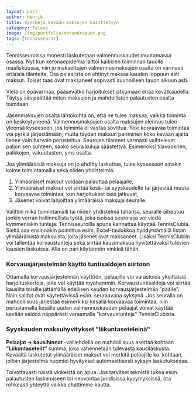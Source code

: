 ```yaml
---
layout: post
author: Henrik
title: Vinkkejä kevään maksujen käsittelyyn
category: Talous
image: /img/portfolio/netandraquet.png
tags: [tennisseurat]
---
```


Tennisseuroissa monesti laskutetaan valmennuskaudet muutamassa osassa. Nyt kun koronaepidemia laittoi kaikkien toiminnan tauolle maaliskuussa, niin jo maksettujen valmennusmaksujen osalta on varmasti erilaisia tilanteita. Osa pelaajista on ehtinyt maksaa kauden loppuun asti maksut. Toiset taas ovat maksaneet sopivasti suunnilleen tauon alkuun asti. 

Vielä on epävarmaa, pääsevätkö harjoitukset jatkumaan enää kevätkaudella. 
Täytyy siis päättää miten maksujen ja mahdollisten palautusten osalta toimitaan.

Jäsenmaksujen osalta lähtökohta on, että ne tulee maksaa, vaikka toiminta on keskeytyneenä. Valmennusmaksujen osalta maksujen alennus tulee yleensä kyseeseen, jos toiminta ei vastaa sovittua. Toki korvaavaa toimintaa voi pyrkiä järjestämään, mutta täyden maksun periminen koko kevään ajalta lienee vain harvoin perusteltua. Seurojen tilanteet varmasti vaihtelevat paljon sen suhteen, saako seura kuluja säästettyä. Esimerkiksi tilavuokrien, palkkojen, vakuutusten, yms osalta.

Jos ylimääräisiä maksuja on jo ehditty laskuttaa, tulee kyseeseen ainakin kolme toimintamallia sekä niiden yhdistelmiä:
1. Ylimääräiset maksut voidaan palauttaa pelaajalle,
2. Ylimääräiset maksut voi siirtää kesä- tai syyskaudelle tai järjestää muuta korvaavaa toimintaa, kun harjoitukset taas jatkuvat,
3. Jäsenet voivat lahjoittaa ylimääräisiä maksuja seuralle.

Valittiin mikä toimintamalli tai niiden yhdistelmä tahansa, seuralle aiheutuu jonkin verran hallinnollista työtä, joka isoissa seuroissa voi viedä kymmeniäkin tunteja. Tennisseuroilla apuna kannattaa käyttää TennisClubia. Sieltä saa ensinnäkin poimittua esim. Excel-taulukkoa hyödyntämällä listan ylimääräisistä maksuista, joita jäsenet ovat maksaneet. Lisäksi TennisClubiin voi tallentaa korvaustunteja sekä siirtää kausimaksua hyvitettäväksi tulevien kausien laskuissa. Alla on pari käytännön vinkkiä tähän.

### Korvausjärjestelmän käyttö tuntisaldojen siirtoon ###

Ottamalla korvausjärjestelmän käyttöön, pelaajille voi varastoida yksittäisiä harjoituskertoja, joita voi käyttää myöhemmin. Korvaustuntisaldoja voi siirtää kausilta toisille jättämällä edellisen kauden korvausjärjestelmän ”päälle”. Näin saldot ovat käytettävissä esim. seuraavana syksynä. Jos seuralla on mahdollisuus järjestää esimerkiksi kesällä korvaavaa toimintaa, niin perustamalla kesälle uuden valmennuskauden pelaajat voivat käyttää kevään saldoa näppärästi varaamalla "korvaustunteja" TennisClubista.

### Syyskauden maksuhyvitykset "liikuntaseteleinä" ###

**Pelaajat -> kausihinnat** -välilehdellä on mahdollisuus asettaa kohtaan __”Liikuntasetelit”__ summa, joka vähennetään tulevasta kausilaskusta. Keväältä laskutetut ylimääräiset maksut voi merkitä pelaajille ko. kohtaan, jolloin järjestelmä huomioi hyvitykset automaattisesti syksyn laskutuksessa.

Toivottavasti näistä vinkeistä on apua. Jos tarvitset teknistä tukea esim. palautusten laskemiseen tai neuvontaa juridisissa kysymyksissä, ota rohkeasti yhteyttä vaikka chattimme kautta.


